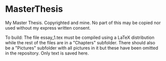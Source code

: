 # MasterThesis
My Master Thesis. Copyrighted and mine. No part of this may be copied nor used without my express written consent.

To build:
The file essay_1.tex must be compiled using a LaTeX distribution while the rest of the files are in a "Chapters" subfolder. 
There should also be a "Pictures" subfolder with all pictures in it but these have been omitted in the repository. Only text is saved here.
